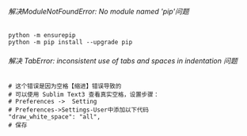###### 解决ModuleNotFoundError: No module named 'pip'问题
```
python -m ensurepip
python -m pip install --upgrade pip
```
###### 解决 TabError: inconsistent use of tabs and spaces in indentation 问题
```
# 这个错误是因为空格【缩进】错误导致的
# 可以使用 Sublim Text3 查看真实空格，设置步骤：
# Preferences ->  Setting
# Preferences->Settings-User中添加以下代码
"draw_white_space": "all",
# 保存
```
